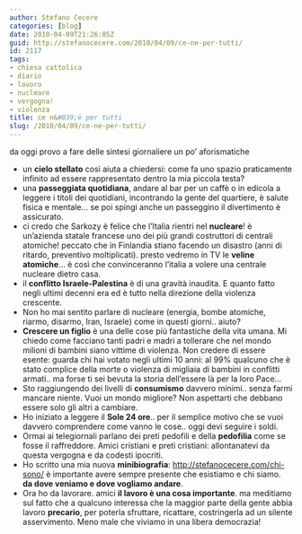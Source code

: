 ```yaml
---
author: Stefano Cecere
categories: [blog]
date: 2010-04-09T21:26:05Z
guid: http://stefanocecere.com/2010/04/09/ce-ne-per-tutti/
id: 2117
tags:
- chiesa cattolica
- diario
- lavoro
- nucleare
- vergogna!
- violenza
title: ce n&#039;è per tutti
slug: /2010/04/09/ce-ne-per-tutti/
---
```


da oggi provo a fare delle sintesi giornaliere un po’ aforismatiche

- un **cielo stellato** così aiuta a chiedersi: come fa uno spazio praticamente infinito ad essere rappresentato dentro la mia piccola testa?
- una **passeggiata quotidiana**, andare al bar per un caffè o in edicola a leggere i titoli dei quotidiani, incontrando la gente del quartiere, è salute fisica e mentale… se poi spingi anche un passeggino il divertimento è assicurato.
- ci credo che Sarkozy è felice che l’Italia rientri nel **nucleare**! è un’azienda statale francese uno dei più grandi costruttori di centrali atomiche! peccato che in Finlandia stiano facendo un disastro (anni di ritardo, preventivo moltiplicati). presto vedremo in TV le **veline atomiche**… è così che convinceranno l’italia a volere una centrale nucleare dietro casa.
- il **conflitto Israele-Palestina** è di una gravità inaudita. E quanto fatto negli ultimi decenni era ed è tutto nella direzione della violenza crescente.
- Non ho mai sentito parlare di nucleare (energia, bombe atomiche, riarmo, disarmo, Iran, Israele) come in questi giorni.. aiuto?
- **Crescere un figlio** è una delle cose più fantastiche della vita umana. Mi chiedo come facciano tanti padri e madri a tollerare che nel mondo milioni di bambini siano vittime di violenza. Non credere di essere esente: guarda chi hai votato negli ultimi 10 anni: al 99% qualcuno che è stato complice della morte o violenza di migliaia di bambini in conflitti armati.. ma forse ti sei bevuta la storia dell’essere là per la loro Pace…
- Sto raggiungendo dei livelli di **consumismo** davvero minimi.. senza farmi mancare niente. Vuoi un mondo migliore? Non aspettarti che debbano essere solo gli altri a cambiare.
- Ho iniziato a leggere il **Sole 24 ore**.. per il semplice motivo che se vuoi davvero comprendere come vanno le cose.. oggi devi seguire i soldi.
- Ormai ai telegiornali parlano dei preti pedofili e della **pedofilia** come se fosse il raffreddore. Amici cristiani e preti cristiani: allontanatevi da questa vergogna e da codesti ipocriti.
- Ho scritto una mia nuova **minibiografia**: <http://stefanocecere.com/chi-sono/> è importante avere sempre presente che esistiamo e chi siamo. **da dove veniamo e dove vogliamo andare**.
- Ora ho da lavorare. amici **il lavoro è una cosa importante**. ma meditiamo sul fatto che a qualcuno interessa che la maggior parte della gente abbia lavoro **precario**, per poterla sfruttare, ricattare, costringerla ad un silente asservimento. Meno male che viviamo in una libera democrazia!